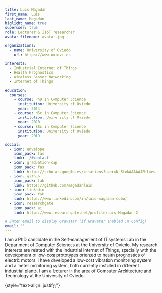```yaml
---
title: Luis Magadán
first_name: Luis
last_name: Magadán
higlight_name: true
superuser: true
role: Lecturer & IIoT researcher
avatar_filename: avatar.jpg

organizations:
  - name: University of Oviedo
    url: https://www.uniovi.es

interests:
  - Industrial Internet of Things
  - Health Prognostics
  - Wireless Sensor Networking
  - Internet of Things

education:
  courses:
    - course: PhD in Computer Science
      institution: University of Oviedo
      year: 2024
    - course: MSc in Computer Science
      institution: University of Oviedo
      year: 2020
    - course: BSc in Computer Science
      institution: University of Oviedo
      year: 2019

social:
  - icon: envelope
    icon_pack: fas
    link: '/#contact'
  - icon: graduation-cap
    icon_pack: fas
    link: https://scholar.google.es/citations?user=N_5twkAAAAAJ&hl=es
  - icon: github
    icon_pack: fab
    link: https://github.com/magadanluis
  - icon: linkedin
    icon_pack: fab
    link: https://www.linkedin.com/in/luis-magadan-cobo/
  - icon: researchgate
    icon_pack: ai
    link: https://www.researchgate.net/profile/Luis-Magadan-2	

# Enter email to display Gravatar (if Gravatar enabled in Config)
email: ''
---
```


I am a PhD candidate in the Self-management of IT systems Lab in the Department of Computer Sciences at the University of Oviedo. My research interests are related with the Industrial Internet of Things, specially with the development of low-cost prototypes oriented to health prognostics of electric motors. I have developed a low-cost vibration monitoring system and a meter monitoring system, both currently installed in different industrial plants. I am a lecturer in the area of Computer Architecture and Technology at the University of Oviedo.

{style="text-align: justify;"}
